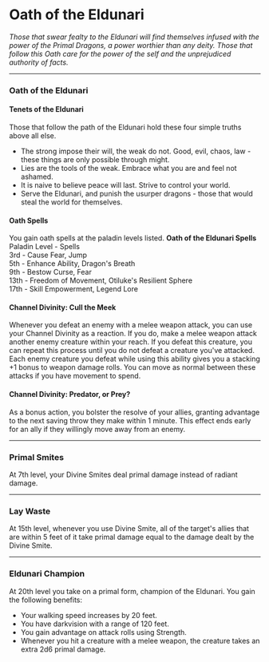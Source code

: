 Oath of the Eldunari
====================

_Those that swear fealty to the Eldunari will find themselves infused with the power of the Primal Dragons, a power worthier than any deity. Those that follow this Oath care for the power of the self and the unprejudiced authority of facts._

* * *

### Oath of the Eldunari

#### Tenets of the Eldunari

Those that follow the path of the Eldunari hold these four simple truths above all else.

* The strong impose their will, the weak do not. Good, evil, chaos, law - these things are only possible through might.
* Lies are the tools of the weak. Embrace what you are and feel not ashamed.
* It is naive to believe peace will last. Strive to control your world.
* Serve the Eldunari, and punish the usurper dragons - those that would steal the world for themselves.

#### Oath Spells

You gain oath spells at the paladin levels listed.  **Oath of the Eldunari Spells**  
Paladin Level - Spells  
3rd - Cause Fear, Jump  
5th - Enhance Ability, Dragon's Breath  
9th - Bestow Curse, Fear  
13th - Freedom of Movement, Otiluke's Resilient Sphere  
17th - Skill Empowerment, Legend Lore 

#### Channel Divinity: Cull the Meek

Whenever you defeat an enemy with a melee weapon attack, you can use your Channel Divinity as a reaction. If you do, make a melee weapon attack another enemy creature within your reach. If you defeat this creature, you can repeat this process until you do not defeat a creature you've attacked. Each enemy creature you defeat while using this ability gives you a stacking +1 bonus to weapon damage rolls. You can move as normal between these attacks if you have movement to spend. 

#### Channel Divinity: Predator, or Prey?

As a bonus action, you bolster the resolve of your allies, granting advantage to the next saving throw they make within 1 minute. This effect ends early for an ally if they willingly move away from an enemy.

* * *

### Primal Smites

At 7th level, your Divine Smites deal primal damage instead of radiant damage.

* * *

### Lay Waste

At 15th level, whenever you use Divine Smite, all of the target's allies that are within 5 feet of it take primal damage equal to the damage dealt by the Divine Smite.

* * *

### Eldunari Champion

At 20th level you take on a primal form, champion of the Eldunari. You gain the following benefits:

* Your walking speed increases by 20 feet.
* You have darkvision with a range of 120 feet.
* You gain advantage on attack rolls using Strength.
* Whenever you hit a creature with a melee weapon, the creature takes an extra 2d6 primal damage.
